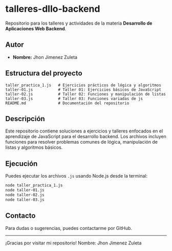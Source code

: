 # talleres-dllo-backend

Repositorio para los talleres y actividades de la materia **Desarrollo de Aplicaciones Web Backend**.

## Autor

- **Nombre:** Jhon Jimenez Zuleta

## Estructura del proyecto

```
taller_practica_1.js   # Ejercicios prácticos de lógica y algoritmos
taller-01.js           # Taller 01: Ejercicios básicos de JavaScript
taller-02.js           # Taller 02: Funciones y manipulación de listas
taller-03.js           # Taller 03: Funciones variadas de js
README.md              # Documentación del repositorio
```

## Descripción

Este repositorio contiene soluciones a ejercicios y talleres enfocados en el aprendizaje de JavaScript para el desarrollo backend. Los archivos incluyen funciones para resolver problemas comunes de lógica, manipulación de listas y algoritmos básicos.

## Ejecución

Puedes ejecutar los archivos `.js` usando Node.js desde la terminal:

```sh
node taller_practica_1.js
node taller-01.js
node taller-02.js
node taller-03.js
```

## Contacto

Para dudas o sugerencias, puedes contactarme por GitHub.

---
¡Gracias por visitar mi repositorio!
Nombre: Jhon Jimenez Zuleta